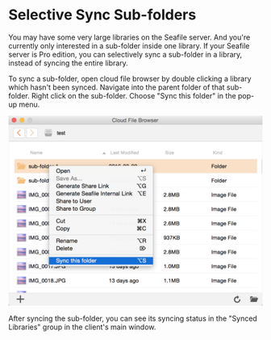 # Selective Sync Sub-folders

You may have some very large libraries on the Seafile server. And you're currently only interested in a sub-folder inside one library. If your Seafile server is Pro edition, you can selectively sync a sub-folder in a library, instead of syncing the entire library.

To sync a sub-folder, open cloud file browser by double clicking a library which hasn't been synced. Navigate into the parent folder of that sub-folder. Right click on the sub-folder. Choose "Sync this folder" in the pop-up menu.

![](./imgs/sync-a-sub-folder.png)

After syncing the sub-folder, you can see its syncing status in the "Synced Libraries" group in the client's main window.